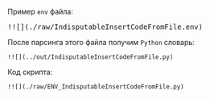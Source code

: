 Пример `env` файла:

<pre>
!![](./raw/IndisputableInsertCodeFromFile.env)
</pre>

После парсинга этого файла получим `Python` словарь:

```
!![](../out/IndisputableInsertCodeFromFile.py)
```

Код скрипта:

```
!![](./raw/ENV_IndisputableInsertCodeFromFile.py)
```
